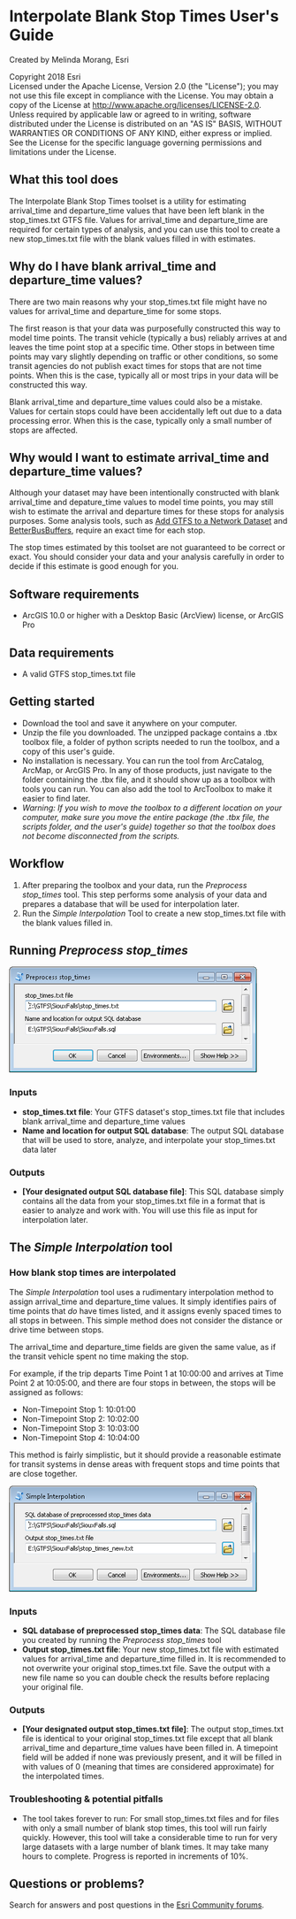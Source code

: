 # Interpolate Blank Stop Times User's Guide

Created by Melinda Morang, Esri  

Copyright 2018 Esri  
Licensed under the Apache License, Version 2.0 (the "License"); you may not use this file except in compliance with the License.  You may obtain a copy of the License at <http://www.apache.org/licenses/LICENSE-2.0>.  Unless required by applicable law or agreed to in writing, software distributed under the License is distributed on an "AS IS" BASIS, WITHOUT WARRANTIES OR CONDITIONS OF ANY KIND, either express or implied.  See the License for the specific language governing permissions and limitations under the License.

## What this tool does
The Interpolate Blank Stop Times toolset is a utility for estimating arrival_time and departure_time values that have been left blank in the stop_times.txt GTFS file.  Values for arrival_time and departure_time are required for certain types of analysis, and you can use this tool to create a new stop_times.txt file with the blank values filled in with estimates.

## Why do I have blank arrival_time and departure_time values?
There are two main reasons why your stop_times.txt file might have no values for arrival_time and departure_time for some stops.

The first reason is that your data was purposefully constructed this way to model time points.  The transit vehicle (typically a bus) reliably arrives at and leaves the time point stop at a specific time.  Other stops in between time points may vary slightly depending on traffic or other conditions, so some transit agencies do not publish exact times for stops that are not time points.  When this is the case, typically all or most trips in your data will be constructed this way.

Blank arrival_time and departure_time values could also be a mistake.  Values for certain stops could have been accidentally left out due to a data processing error.  When this is the case, typically only a small number of stops are affected.

## Why would I want to estimate arrival_time and departure_time values?
Although your dataset may have been intentionally constructed with blank arrival_time and depature_time values to model time points, you may still wish to estimate the arrival and departure times for these stops for analysis purposes.  Some analysis tools, such as [Add GTFS to a Network Dataset](http://www.arcgis.com/home/item.html?id=0fa52a75d9ba4abcad6b88bb6285fae1) and [BetterBusBuffers](http://www.arcgis.com/home/item.html?id=42e57c5ff9a0497f831f4fced087b9b0), require an exact time for each stop.

The stop times estimated by this toolset are not guaranteed to be correct or exact.  You should consider your data and your analysis carefully in order to decide if this estimate is good enough for you.

## Software requirements
- ArcGIS 10.0 or higher with a Desktop Basic (ArcView) license, or ArcGIS Pro

## Data requirements
- A valid GTFS stop_times.txt file

## Getting started
- Download the tool and save it anywhere on your computer.
- Unzip the file you downloaded.  The unzipped package contains a .tbx toolbox file, a folder of python scripts needed to run the toolbox, and a copy of this user's guide.
- No installation is necessary.  You can run the tool from ArcCatalog, ArcMap, or ArcGIS Pro.  In any of those products, just navigate to the folder containing the .tbx file, and it should show up as a toolbox with tools you can run.  You can also add the tool to ArcToolbox to make it easier to find later.
- *Warning: If you wish to move the toolbox to a different location on your computer, make sure you move the entire package (the .tbx file, the scripts folder, and the user's guide) together so that the toolbox does not become disconnected from the scripts.*

## Workflow
1. After preparing the toolbox and your data, run the *Preprocess stop_times* tool. This step performs some analysis of your data and prepares a database that will be used for interpolation later.
2. Run the *Simple Interpolation* Tool to create a new stop_times.txt file with the blank values filled in.

## Running *Preprocess stop_times*

![Screenshot of tool dialog](./images/Screenshot_PreprocessStopTimes_Dialog.png)

### Inputs
- **stop_times.txt file**:  Your GTFS dataset's stop_times.txt file that includes blank arrival_time and departure_time values
- **Name and location for output SQL database**: The output SQL database that will be used to store, analyze, and interpolate your stop_times.txt data later

### Outputs
- **[Your designated output SQL database file]**: This SQL database simply contains all the data from your stop_times.txt file in a format that is easier to analyze and work with.  You will use this file as input for interpolation later.

## The *Simple Interpolation* tool

### How blank stop times are interpolated
The *Simple Interpolation* tool uses a rudimentary interpolation method to assign arrival_time and departure_time values.  It simply identifies pairs of time points that *do* have times listed, and it assigns evenly spaced times to all stops in between.  This simple method does not consider the distance or drive time between stops.

The arrival_time and departure_time fields are given the same value, as if the transit vehicle spent no time making the stop.

For example, if the trip departs Time Point 1 at 10:00:00 and arrives at Time Point 2 at 10:05:00, and there are four stops in between, the stops will be assigned as follows:
- Non-Timepoint Stop 1: 10:01:00
- Non-Timepoint Stop 2: 10:02:00
- Non-Timepoint Stop 3: 10:03:00
- Non-Timepoint Stop 4: 10:04:00

This method is fairly simplistic, but it should provide a reasonable estimate for transit systems in dense areas with frequent stops and time points that are close together.

![Screenshot of tool dialog](./images/Screenshot_SimpleInterpolation_Dialog.png)

### Inputs
- **SQL database of preprocessed stop_times data**:  The SQL database file you created by running the *Preprocess stop_times* tool
- **Output stop_times.txt file**: Your new stop_times.txt file with estimated values for arrival_time and departure_time filled in.  It is recommended to not overwrite your original stop_times.txt file. Save the output with a new file name so you can double check the results before replacing your original file.

### Outputs
- **[Your designated output stop_times.txt file]**: The output stop_times.txt file is identical to your original stop_times.txt file except that all blank arrival_time and departure_time values have been filled in.  A timepoint field will be added if none was previously present, and it will be filled in with values of 0 (meaning that times are considered approximate) for the interpolated times.

### Troubleshooting & potential pitfalls
* The tool takes forever to run: For small stop_times.txt files and for files with only a small number of blank stop times, this tool will run fairly quickly.  However, this tool will take a considerable time to run for very large datasets with a large number of blank times.  It may take many hours to complete.  Progress is reported in  increments of 10%.

## Questions or problems?
Search for answers and post questions in the [Esri Community forums](https://community.esri.com/t5/public-transit-questions/bd-p/public-transit-questions).